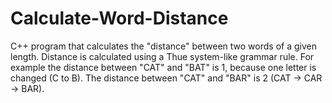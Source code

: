 # Calculate-Word-Distance
C++ program that calculates the "distance" between two words of a given length. Distance is calculated using a Thue system-like grammar rule. For example the distance between "CAT" and "BAT" is 1, because one letter is changed (C to B). The distance between "CAT" and "BAR" is 2 (CAT -> CAR -> BAR).
